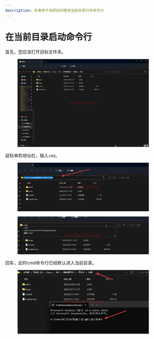 ```yaml
---
description: 本章用于说明如何使用当前目录打开命令行
---
```


# 在当前目录启动命令行

首先，您应该打开目标文件夹。

<figure><img src="../.gitbook/assets/explorer_T8qyhQzvDM.png" alt=""><figcaption></figcaption></figure>

鼠标单机地址栏，输入`cmd`。

<figure><img src="../.gitbook/assets/explorer_xZM7se877n.png" alt=""><figcaption></figcaption></figure>

<figure><img src="../.gitbook/assets/explorer_M4VhnuMO1l.png" alt=""><figcaption></figcaption></figure>

回车，此时cmd命令行已经默认进入当前目录。

<figure><img src="../.gitbook/assets/WindowsTerminal_8dTBJwEMa4.png" alt=""><figcaption></figcaption></figure>

